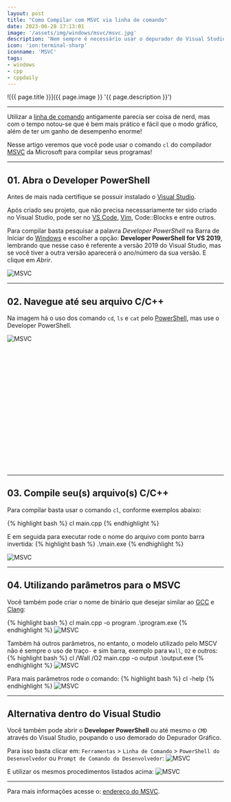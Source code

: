```yaml
---
layout: post
title: "Como Compilar com MSVC via linha de comando"
date: 2023-06-28 17:13:01
image: '/assets/img/windows/msvc/msvc.jpg'
description: 'Nem sempre é necessário usar o depurador do Visual Studio no Windows.'
icon: 'ion:terminal-sharp'
iconname: 'MSVC'
tags:
- windows
- cpp
- cppdaily
---
```


![{{ page.title }}]({{ page.image }} '{{ page.description }}')

---

Utilizar a [linha de comando](https://terminalroot.com.br/tags#comandos) antigamente parecia ser coisa de nerd, mas com o tempo notou-se que é bem mais prático e fácil que o modo gráfico, além de ter um ganho de desempenho enorme!

Nesse artigo veremos que você pode usar o comando `cl` do compilador [MSVC](https://learn.microsoft.com/en-us/cpp/build/reference/compiler-options?view=msvc-170) da Microsoft para compilar seus programas!

---

## 01. Abra o Developer PowerShell
Antes de mais nada certifique se possuir instalado o [Visual Studio](https://visualstudio.microsoft.com/pt-br/).

Após criado seu projeto, que não precisa necessariamente ter sido criado no Visual Studio, pode ser no [VS Code](https://terminalroot.com.br/tags#vscode), [Vim](https://terminalroot.com.br/vim), Code::Blocks e entre outros.

Para compilar basta pesquisar a palavra *Developer PowerShell* na Barra de Iniciar do [Windows](https://terminalroot.com.br/tags#windows) e escolher a opção: **Developer PowerShell for VS 2019**, lembrando que nesse caso é referente a versão 2019 do Visual Studio, mas se você tiver a outra versão aparecerá o ano/número da sua versão. E clique em *Abrir*.

![MSVC](/assets/img/windows/msvc/MSVC-01-01.jpg) 

---

## 02. Navegue até seu arquivo C/C++
Na imagem há o uso dos comando `cd`, `ls` e `cat` pelo [PowerShell](https://terminalroot.com.br/tags#powershell), mas use o Developer PowerShell.

![MSVC](/assets/img/windows/msvc/MSVC-01-02.jpg) 


<!-- SQUARE - GAMES ROOT -->
<script async src="//pagead2.googlesyndication.com/pagead/js/adsbygoogle.js"></script>
<ins class="adsbygoogle"
style="display:inline-block;width:336px;height:280px"
data-ad-client="ca-pub-2838251107855362"
data-ad-slot="5351066970"></ins>
<script>
(adsbygoogle = window.adsbygoogle || []).push({});
</script>

---

## 03. Compile seu(s) arquivo(s) C/C++
Para compilar basta usar o comando `cl`, conforme exemplos abaixo:

{% highlight bash %}
cl main.cpp
{% endhighlight %}

E em seguida para executar rode o nome do arquivo com ponto barra invertida:
{% highlight bash %}
.\main.exe
{% endhighlight %}

![MSVC](/assets/img/windows/msvc/MSVC-01-03.jpg) 

---

## 04. Utilizando parâmetros para o MSVC
Você também pode criar o nome de binário que desejar similar ao [GCC](https://terminalroot.com.br/tags#gcc) e [Clang](https://terminalroot.com.br/tags#clang):

{% highlight bash %}
cl main.cpp -o program
.\program.exe
{% endhighlight %}
![MSVC](/assets/img/windows/msvc/MSVC-01-04.jpg) 

Também há outros parâmetros, no entanto, o modelo utilizado pelo MSCV não é sempre o uso de traço`-` e sim barra, exemplo para `Wall`, `O2` e outros:
{% highlight bash %}
cl /Wall /O2 main.cpp -o output
.\output.exe
{% endhighlight %}
![MSVC](/assets/img/windows/msvc/MSVC-01-05.jpg) 

Para mais parâmetros rode o comando:
{% highlight bash %}
cl -help
{% endhighlight %}
![MSVC](/assets/img/windows/msvc/MSVC-01-06.jpg) 

---

## Alternativa dentro do Visual Studio
Você também pode abrir o **Developer PowerShell** ou até mesmo o `CMD` através do Visual Studio, poupando o uso demorado do Depurador Gráfico.

Para isso basta clicar em: `Ferramentas` > `Linha de Comando` > `PowerShell do Desenvolvedor` ou  `Prompt de Comando do Desenvolvedor`:
![MSVC](/assets/img/windows/msvc/MSVC-01-07.jpg) 

E utilizar os mesmos procedimentos listados acima:
![MSVC](/assets/img/windows/msvc/MSVC-01-08.jpg) 

---

Para mais informações acesse o: [endereço do MSVC](https://learn.microsoft.com/en-us/cpp/build/reference/compiler-options?view=msvc-170).




